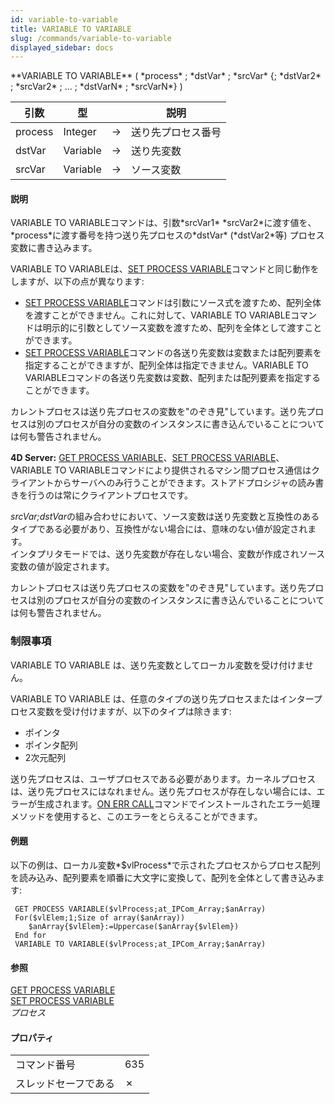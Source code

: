 ```yaml
---
id: variable-to-variable
title: VARIABLE TO VARIABLE
slug: /commands/variable-to-variable
displayed_sidebar: docs
---
```


<!--REF #_command_.VARIABLE TO VARIABLE.Syntax-->**VARIABLE TO VARIABLE** ( *process* ; *dstVar* ; *srcVar* {; *dstVar2* ; *srcVar2* ; ... ; *dstVarN* ; *srcVarN*} )<!-- END REF-->
<!--REF #_command_.VARIABLE TO VARIABLE.Params-->
| 引数 | 型 |  | 説明 |
| --- | --- | --- | --- |
| process | Integer | &#8594;  | 送り先プロセス番号 |
| dstVar | Variable | &#8594;  | 送り先変数 |
| srcVar | Variable | &#8594;  | ソース変数 |

<!-- END REF-->

#### 説明 

<!--REF #_command_.VARIABLE TO VARIABLE.Summary-->VARIABLE TO VARIABLEコマンドは、引数*srcVar1* *srcVar2*に渡す値を、*process*に渡す番号を持つ送り先プロセスの*dstVar* (*dstVar2*等) プロセス変数に書き込みます。<!-- END REF--> 

VARIABLE TO VARIABLEは、[SET PROCESS VARIABLE](set-process-variable.md "SET PROCESS VARIABLE")コマンドと同じ動作をしますが、以下の点が異なります: 

* [SET PROCESS VARIABLE](set-process-variable.md "SET PROCESS VARIABLE")コマンドは引数にソース式を渡すため、配列全体を渡すことができません。これに対して、VARIABLE TO VARIABLEコマンドは明示的に引数としてソース変数を渡すため、配列を全体として渡すことができます。
* [SET PROCESS VARIABLE](set-process-variable.md "SET PROCESS VARIABLE")コマンドの各送り先変数は変数または配列要素を指定することができますが、配列全体は指定できません。VARIABLE TO VARIABLEコマンドの各送り先変数は変数、配列または配列要素を指定することができます。

カレントプロセスは送り先プロセスの変数を"のぞき見"しています。送り先プロセスは別のプロセスが自分の変数のインスタンスに書き込んでいることについては何も警告されません。

**4D Server:** [GET PROCESS VARIABLE](get-process-variable.md "GET PROCESS VARIABLE")、[SET PROCESS VARIABLE](set-process-variable.md "SET PROCESS VARIABLE")、VARIABLE TO VARIABLEコマンドにより提供されるマシン間プロセス通信はクライアントからサーバへのみ行うことができます。ストアドプロシジャの読み書きを行うのは常にクライアントプロセスです。

*srcVar;dstVar*の組み合わせにおいて、ソース変数は送り先変数と互換性のあるタイプである必要があり、互換性がない場合には、意味のない値が設定されます。  
インタプリタモードでは、送り先変数が存在しない場合、変数が作成されソース変数の値が設定されます。

カレントプロセスは送り先プロセスの変数を"のぞき見"しています。送り先プロセスは別のプロセスが自分の変数のインスタンスに書き込んでいることについては何も警告されません。

### 制限事項 

VARIABLE TO VARIABLE は、送り先変数としてローカル変数を受け付けません。

VARIABLE TO VARIABLE は、任意のタイプの送り先プロセスまたはインタープロセス変数を受け付けますが、以下のタイプは除きます:

* ポインタ
* ポインタ配列
* 2次元配列

送り先プロセスは、ユーザプロセスである必要があります。カーネルプロセスは、送り先プロセスにはなれません。送り先プロセスが存在しない場合には、エラーが生成されます。[ON ERR CALL](on-err-call.md "ON ERR CALL")コマンドでインストールされたエラー処理メソッドを使用すると、このエラーをとらえることができます。

#### 例題 

以下の例は、ローカル変数*$vlProcess*で示されたプロセスからプロセス配列を読み込み、配列要素を順番に大文字に変換して、配列を全体として書き込みます:

```4d
 GET PROCESS VARIABLE($vlProcess;at_IPCom_Array;$anArray)
 For($vlElem;1;Size of array($anArray))
    $anArray{$vlElem}:=Uppercase($anArray{$vlElem})
 End for
 VARIABLE TO VARIABLE($vlProcess;at_IPCom_Array;$anArray)
```

#### 参照 

[GET PROCESS VARIABLE](get-process-variable.md)  
[SET PROCESS VARIABLE](set-process-variable.md)  
*プロセス*  

#### プロパティ

|  |  |
| --- | --- |
| コマンド番号 | 635 |
| スレッドセーフである | &cross; |


